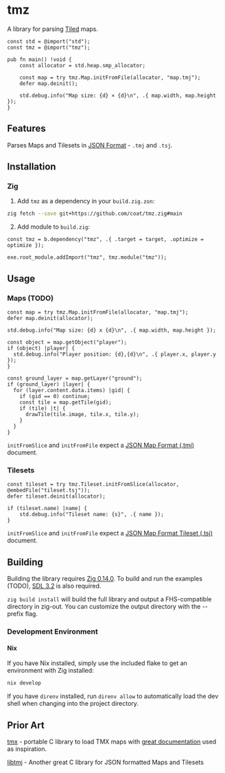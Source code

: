 # tmz

A library for parsing [Tiled](https://www.mapeditor.org/) maps.

```zig
const std = @import("std");
const tmz = @import("tmz");

pub fn main() !void {
    const allocator = std.heap.smp_allocator;

    const map = try tmz.Map.initFromFile(allocator, "map.tmj");
    defer map.deinit();

    std.debug.info("Map size: {d} × {d}\n", .{ map.width, map.height });
}
```

## Features

Parses Maps and Tilesets in [JSON
Format](https://doc.mapeditor.org/en/stable/reference/json-map-format/) -
`.tmj` and `.tsj`.

## Installation

### Zig

1. Add `tmz` as a dependency in your `build.zig.zon`:

```bash
zig fetch --save git+https://github.com/coat/tmz.zig#main
```

2. Add module to `build.zig`:

```zig
const tmz = b.dependency("tmz", .{ .target = target, .optimize = optimize });

exe.root_module.addImport("tmz", tmz.module("tmz"));
```

## Usage

### Maps (TODO)

```zig
const map = try tmz.Map.initFromFile(allocator, "map.tmj");
defer map.deinit(allocator);

std.debug.info("Map size: {d} x {d}\n", .{ map.width, map.height });

const object = map.getObject("player");
if (object) |player| {
  std.debug.info("Player position: {d},{d}\n", .{ player.x, player.y });
}

const ground_layer = map.getLayer("ground");
if (ground_layer) |layer| {
  for (layer.content.data.items) |gid| {
    if (gid == 0) continue;
    const tile = map.getTile(gid);
    if (tile) |t| {
      drawTile(tile.image, tile.x, tile.y);
    }
  }
}
```

`initFromSlice` and `initFromFile` expect a [JSON Map Format
(.tmj)](https://doc.mapeditor.org/en/stable/reference/json-map-format/#map)
document.

### Tilesets

```zig
const tileset = try tmz.Tileset.initFromSlice(allocator, @embedFile("tileset.tsj"));
defer tileset.deinit(allocator);

if (tileset.name) |name| {
    std.debug.info("Tileset name: {s}", .{ name });
}
```

`initFromSlice` and `initFromFile` expect a [JSON Map Format Tileset
(.tsj)](https://doc.mapeditor.org/en/stable/reference/json-map-format/#tileset)
document.

## Building

Building the library requires [Zig
0.14.0](https://ziglang.org/download/#release-0.14.0). To build and run the
examples (TODO), [SDL 3.2](https://github.com/libsdl-org/SDL/releases/latest)
is also required.

`zig build install` will build the full library and output a FHS-compatible
directory in zig-out. You can customize the output directory with the --prefix
flag.

### Development Environment

#### Nix

If you have Nix installed, simply use the included flake to get an environment
with Zig installed:

```sh
nix develop
```

If you have `direnv` installed, run `direnv allow` to automatically load the
dev shell when changing into the project directory.

## Prior Art

[tmx](https://github.com/baylej/tmx) - portable C library to load TMX maps with
[great documentation](https://libtmx.readthedocs.io/en/latest/) used as
inspiration.

[libtmj](https://github.com/Zer0-One/libtmj) - Another great C library for JSON
formatted Maps and Tilesets
